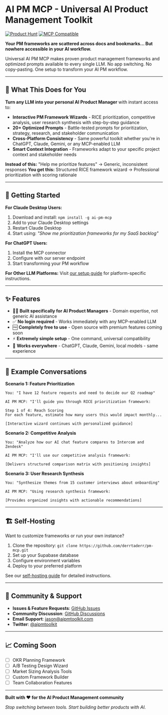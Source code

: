 # AI PM MCP - Universal AI Product Management Toolkit

[![Product Hunt](https://img.shields.io/badge/Product%20Hunt-Featured-orange?style=for-the-badge&logo=producthunt)](https://www.producthunt.com/)
[![MCP Compatible](https://img.shields.io/badge/MCP-Compatible-blue?style=for-the-badge)](https://modelcontextprotocol.io/)

**Your PM frameworks are scattered across docs and bookmarks... But nowhere accessible in your AI workflow.**

Universal AI PM MCP makes proven product management frameworks and optimized prompts available to every single LLM. No app switching. No copy-pasting. One setup to transform your AI PM workflow.

---

## 🎯 What This Does for You

**Turn any LLM into your personal AI Product Manager** with instant access to:

- **Interactive PM Framework Wizards** - RICE prioritization, competitive analysis, user research synthesis with step-by-step guidance
- **20+ Optimized Prompts** - Battle-tested prompts for prioritization, strategy, research, and stakeholder communication  
- **Cross-Platform Consistency** - Same powerful toolkit whether you're in ChatGPT, Claude, Gemini, or any MCP-enabled LLM
- **Smart Context Integration** - Frameworks adapt to your specific project context and stakeholder needs

**Instead of this:** "Help me prioritize features" → Generic, inconsistent responses
**You get this:** Structured RICE framework wizard → Professional prioritization with scoring rationale

---

## 🚀 Getting Started

**For Claude Desktop Users:**
1. Download and install: `npm install -g ai-pm-mcp` 
2. Add to your Claude Desktop settings
3. Restart Claude Desktop
4. Start using: *"Show me prioritization frameworks for my SaaS backlog"*

**For ChatGPT Users:**
1. Install the MCP connector
2. Configure with our server endpoint  
3. Start transforming your PM workflow

**For Other LLM Platforms:**
Visit [our setup guide](https://github.com/derrtaderr/pm-mcp#setup) for platform-specific instructions.

---

## ✨ Features

- 🧙‍♂️ **Built specifically for AI Product Managers** - Domain expertise, not generic AI assistance
- ✅ **No login required** - Works immediately with any MCP-enabled LLM
- 🆓 **Completely free to use** - Open source with premium features coming soon
- ⚡ **Extremely simple setup** - One command, universal compatibility
- 🔄 **Works everywhere** - ChatGPT, Claude, Gemini, local models - same experience

---

## 💬 Example Conversations

**Scenario 1: Feature Prioritization**
```
You: "I have 12 feature requests and need to decide our Q2 roadmap"

AI PM MCP: "I'll guide you through RICE prioritization framework:

Step 1 of 4: Reach Scoring
For each feature, estimate how many users this would impact monthly...

[Interactive wizard continues with personalized guidance]
```

**Scenario 2: Competitive Analysis**  
```
You: "Analyze how our AI chat feature compares to Intercom and Zendesk"

AI PM MCP: "I'll use our competitive analysis framework:

[Delivers structured comparison matrix with positioning insights]
```

**Scenario 3: User Research Synthesis**
```
You: "Synthesize themes from 15 customer interviews about onboarding"

AI PM MCP: "Using research synthesis framework:

[Provides organized insights with actionable recommendations]
```

---

## 🏗️ Self-Hosting

Want to customize frameworks or run your own instance? 

1. Clone the repository: `git clone https://github.com/derrtaderr/pm-mcp.git`
2. Set up your Supabase database
3. Configure environment variables
4. Deploy to your preferred platform

See our [self-hosting guide](https://github.com/derrtaderr/pm-mcp/blob/master/docs/self-hosting.md) for detailed instructions.

---

## 🤝 Community & Support

- **Issues & Feature Requests**: [GitHub Issues](https://github.com/derrtaderr/pm-mcp/issues)
- **Community Discussion**: [GitHub Discussions](https://github.com/derrtaderr/pm-mcp/discussions)  
- **Email Support**: jason@aipmtoolkit.com
- **Twitter**: [@aipmtoolkit](https://twitter.com/aipmtoolkit)

---

## 📈 Coming Soon

- [ ] OKR Planning Framework
- [ ] A/B Testing Design Wizard  
- [ ] Market Sizing Analysis Tools
- [ ] Custom Framework Builder
- [ ] Team Collaboration Features

---

**Built with ❤️ for the AI Product Management community**

*Stop switching between tools. Start building better products with AI.*
